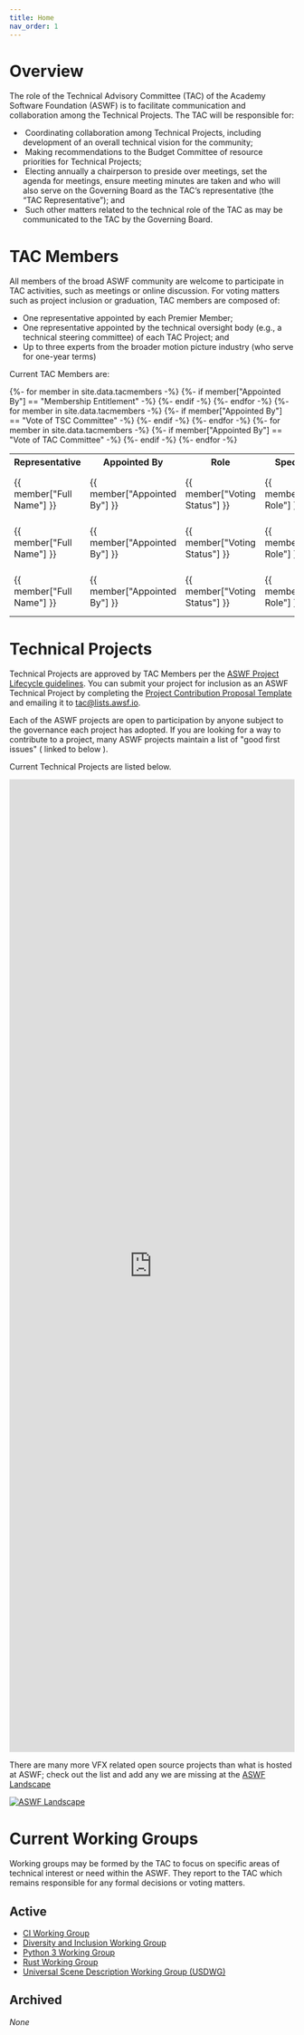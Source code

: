 ```yaml
---
title: Home
nav_order: 1
---
```


# Overview

The role of the Technical Advisory Committee (TAC) of the Academy Software Foundation (ASWF) is to facilitate communication and collaboration among the Technical Projects. The TAC will be responsible for:

*  Coordinating collaboration among Technical Projects, including development of an overall technical vision for the community;
*  Making recommendations to the Budget Committee of resource priorities for Technical Projects;
*  Electing annually a chairperson to preside over meetings, set the agenda for meetings, ensure meeting minutes are taken and who will also serve on the Governing Board as the TAC’s representative (the “TAC Representative”); and
*  Such other matters related to the technical role of the TAC as may be communicated to the TAC by the Governing Board.

# TAC Members

All members of the broad ASWF community are welcome to participate in TAC activities, such as meetings or online discussion. For voting matters such as project inclusion or graduation, TAC members are composed of:

* One representative appointed by each Premier Member;
* One representative appointed by the technical oversight body (e.g., a technical steering committee) of each TAC Project; and
* Up to three experts from the broader motion picture industry (who serve for one-year terms)

Current TAC Members are:

<table>
    <tr>
        <th>Representative</th>
        <th>Appointed By</th>
        <th>Role</th>
        <th>Special Role</th>
        <th>Organization</th>
    </tr>
{%- for member in site.data.tacmembers -%}
{%- if member["Appointed By"] == "Membership Entitlement" -%}
    <tr>
        <td>{{ member["Full Name"] }}</td>
        <td>{{ member["Appointed By"] }}</td>
        <td>{{ member["Voting Status"] }}</td>
        <td>{{ member["Special Role"] }}</td>
        <td>{{ member["Account Name: Account Name"] }}</td>
    </tr>
{%- endif -%}
{%- endfor -%}
{%- for member in site.data.tacmembers -%}
{%- if member["Appointed By"] == "Vote of TSC Committee" -%}
    <tr>
        <td>{{ member["Full Name"] }}</td>
        <td>{{ member["Appointed By"] }}</td>
        <td>{{ member["Voting Status"] }}</td>
        <td>{{ member["Special Role"] }}</td>
        <td>{{ member["Account Name: Account Name"] }}</td>
    </tr>
{%- endif -%}
{%- endfor -%}
{%- for member in site.data.tacmembers -%}
{%- if member["Appointed By"] == "Vote of TAC Committee" -%}
    <tr>
        <td>{{ member["Full Name"] }}</td>
        <td>{{ member["Appointed By"] }}</td>
        <td>{{ member["Voting Status"] }}</td>
        <td>{{ member["Special Role"] }}</td>
        <td>{{ member["Account Name: Account Name"] }}</td>
    </tr>
{%- endif -%}
{%- endfor -%}
</table>

# Technical Projects

Technical Projects are approved by TAC Members per the [ASWF Project Lifecycle guidelines](https://github.com/AcademySoftwareFoundation/tac/blob/master/process/lifecycle.md). You can submit your project for inclusion as an ASWF Technical Project by completing the [Project Contribution Proposal Template](https://github.com/AcademySoftwareFoundation/tac/blob/master/process/proposal_template.md) and emailing it to tac@lists.awsf.io.

Each of the ASWF projects are open to participation by anyone subject to the governance each project has adopted. If you are looking for a way to contribute to a project, many ASWF projects maintain a list of "good first issues" ( linked to below ).

Current Technical Projects are listed below.

<!-- Embed list of all ASWF members -->  
<iframe src="https://landscape.aswf.io/pages/hosted-projects" frameborder="0" id="landscape" scrolling="no" style="width: 1px; min-width: 100%; opacity: 1; visibility: visible; overflow: hidden; height: 1717px;"></iframe>
<script src="https://landscape.aswf.io/iframeResizer.js"></script>


There are many more VFX related open source projects than what is hosted at ASWF; check out the list and add any we are missing at the [ASWF Landscape](https://landscape.aswf.io)

[![ASWF Landscape](https://landscape.aswf.io/images/landscape.png)](https://landscape.aswf.io)

# Current Working Groups

Working groups may be formed by the TAC to focus on specific areas of technical interest or need within the ASWF.  They report to the TAC which remains responsible for any formal decisions or voting matters.

## Active

- [CI Working Group](meetings/CI-workinggroup)
- [Diversity and Inclusion Working Group]()
- [Python 3 Working Group](https://github.com/AcademySoftwareFoundation/wg-python3)
- [Rust Working Group](https://github.com/vfx-rs/organization)
- [Universal Scene Description Working Group (USDWG)](https://github.com/AcademySoftwareFoundation/wg-usd)

## Archived

_None_



